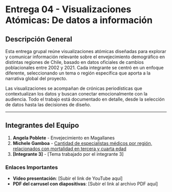 # Entrega 04 - Visualizaciones Atómicas: De datos a información

## Descripción General

Esta entrega grupal reúne visualizaciones atómicas diseñadas para explorar y comunicar información relevante sobre el envejecimiento demográfico en distintas regiones de Chile, basado en datos oficiales de cambios poblacionales entre 2002 y 2021. Cada integrante se centró en un enfoque diferente, seleccionando un tema o región específica que aporta a la narrativa global del proyecto.

Las visualizaciones se acompañan de crónicas periodísticas que contextualizan los datos y buscan conectar emocionalmente con la audiencia. Todo el trabajo está documentado en detalle, desde la selección de datos hasta las decisiones de diseño.

---

## Integrantes del Equipo

1. **Angela Poblete** - Envejecimiento en Magallanes
2. **Michele Gamboa** - [Cantidad de especialistas médicos por región, relacionados con mortalidad en tercera y cuarta edad](https://github.com/angelapobb/grupo/tree/main/Entrega04/Gamboa_Michelle_vis_01)
3. **[Integrante 3]** - [Tema trabajado por el integrante 3]

### Enlaces Importantes

- **Video presentación**: [Subir el link de YouTube aquí]
- **PDF del carrusel con diapositivas**: [Subir el link al archivo PDF aquí]
